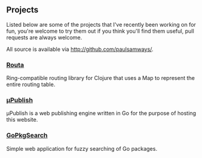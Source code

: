 ## Projects

Listed below are some of the projects that I've recently been working on for fun, you're welcome to try them out if you think you'll find them useful, pull requests are always welcome.

All source is available via http://github.com/paulsamways/.

### [**Routa**](http://github.com/paulsamways/routa/)
Ring-compatible routing library for Clojure that uses a Map to represent the entire routing table.

### [**&micro;Publish**](upublish)
&micro;Publish is a web publishing engine written in Go for the purpose of hosting this website.

### [**GoPkgSearch**](gopkgsearch)
Simple web application for fuzzy searching of Go packages.
